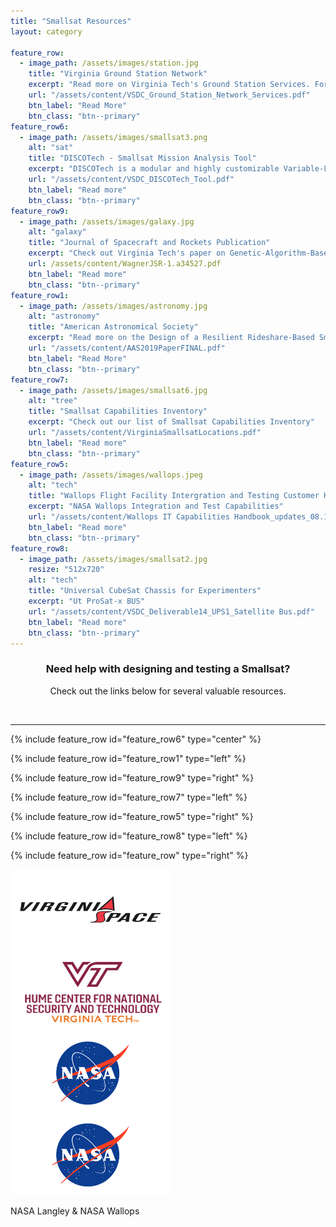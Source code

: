```yaml
---
title: "Smallsat Resources"
layout: category

feature_row:
  - image_path: /assets/images/station.jpg
    title: "Virginia Ground Station Network"
    excerpt: "Read more on Virginia Tech's Ground Station Services. For more information contact Jonathan Black at Virginia Tech at jonathan.black@vt.edu"
    url: "/assets/content/VSDC_Ground_Station_Network_Services.pdf"
    btn_label: "Read More"
    btn_class: "btn--primary"
feature_row6:
  - image_path: /assets/images/smallsat3.png
    alt: "sat"
    title: "DISCOTech - Smallsat Mission Analysis Tool"
    excerpt: "DISCOTech is a modular and highly customizable Variable-Length Genetic Algorithm that interfaces with Model-Based Systems Engineering tools to solve complex engineering challenges."
    url: "/assets/content/VSDC_DISCOTech_Tool.pdf"
    btn_label: "Read more"
    btn_class: "btn--primary"
feature_row9:
  - image_path: /assets/images/galaxy.jpg 
    alt: "galaxy"
    title: "Journal of Spacecraft and Rockets Publication"
    excerpt: "Check out Virginia Tech's paper on Genetic-Algorithm-Based Design for Rideshare and Heterogeneous Constellations"
    url: /assets/content/WagnerJSR-1.a34527.pdf
    btn_label: "Read more"
    btn_class: "btn--primary"
feature_row1:
  - image_path: /assets/images/astronomy.jpg
    alt: "astronomy"
    title: "American Astronomical Society"
    excerpt: "Read more on the Design of a Resilient Rideshare-Based Small Satellite Constellation Using a Genetic Algorithm"
    url: "/assets/content/AAS2019PaperFINAL.pdf"
    btn_label: "Read More"
    btn_class: "btn--primary"
feature_row7:
  - image_path: /assets/images/smallsat6.jpg
    alt: "tree"
    title: "Smallsat Capabilities Inventory"
    excerpt: "Check out our list of Smallsat Capabilities Inventory"
    url: "/assets/content/VirginiaSmallsatLocations.pdf"
    btn_label: "Read more"
    btn_class: "btn--primary"
feature_row5:
  - image_path: /assets/images/wallops.jpeg
    alt: "tech"
    title: "Wallops Flight Facility Intergration and Testing Customer Handbook"
    excerpt: "NASA Wallops Integration and Test Capabilities"
    url: "/assets/content/Wallops IT Capabilities Handbook_updates_08.11.22_ (1).pdf"
    btn_label: "Read more"
    btn_class: "btn--primary"
feature_row8:
  - image_path: /assets/images/smallsat2.jpg
    resize: "512x720"
    alt: "tech"
    title: "Universal CubeSat Chassis for Experimenters"
    excerpt: "Ut ProSat-x BUS"
    url: "/assets/content/VSDC_Deliverable14_UPS1_Satellite Bus.pdf"
    btn_label: "Read more"
    btn_class: "btn--primary"
---
```


<h3 style="text-align:center">Need help with designing and testing a Smallsat? </h3>
<p style="text-align:center">Check out the links below for several valuable resources.</p>
<br>
<hr>


{% include feature_row id="feature_row6" type="center" %}

{% include feature_row id="feature_row1" type="left" %}

{% include feature_row id="feature_row9" type="right" %}

{% include feature_row id="feature_row7" type="left" %}

{% include feature_row id="feature_row5" type="right" %}

{% include feature_row id="feature_row8" type="left" %}

<!--<h1 style="text-align:center"> Example Projects</h1>
<br>-->
{% include feature_row id="feature_row" type="right" %}

<div class="center">
  <a href="https://www.vaspace.org"><img src="/assets/images/vasf.png" alt="VA Space" style="width: 256px;height: 128px;"></a> 
  <a href="https://hume.vt.edu"><img src="/assets/images/vthume.jpg" alt="VT" style="width: 256px;height: 128px;">
  </a>
</div>
<div>
  <a href="https://www.nasa.gov/langley"><img src="/assets/images/nasa.png" alt="NASA Langley" style="width: 256px;height: 128px;">
  </a>
  <a href="https://www.nasa.gov/centers/wallops/home"><img src="/assets/images/nasa.png" alt="NASA Wallops" style="width: 256px;height: 128px;">
  </a>
</div>
<div>
  <p>NASA Langley   &   NASA Wallops</p>
</div>